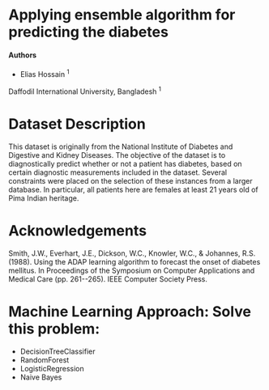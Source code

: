 # Applying ensemble algorithm for predicting the diabetes 

<h4> Authors</h4>
<ul>
<li> Elias Hossain <sup>1</sup></li>
</ul>
Daffodil International University, Bangladesh <sup>1</sup> <br>

# Dataset Description

This dataset is originally from the National Institute of Diabetes and Digestive and Kidney Diseases. The objective of the dataset is to diagnostically predict whether or not a patient has diabetes, based on certain diagnostic measurements included in the dataset. Several constraints were placed on the selection of these instances from a larger database. In particular, all patients here are females at least 21 years old of Pima Indian heritage. 

# Acknowledgements
Smith, J.W., Everhart, J.E., Dickson, W.C., Knowler, W.C., & Johannes, R.S. (1988). Using the ADAP learning algorithm to forecast the onset of diabetes mellitus. In Proceedings of the Symposium on Computer Applications and Medical Care (pp. 261--265). IEEE Computer Society Press.

# Machine Learning Approach: Solve this problem:
* DecisionTreeClassifier 
* RandomForest 
* LogisticRegression
* Naive Bayes 
